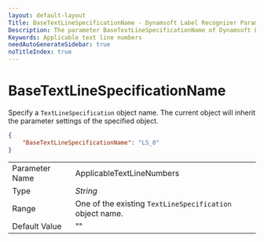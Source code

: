 ```yaml
---
layout: default-layout
Title: BaseTextLineSpecificationName - Dynamsoft Label Recognizer Parameters
Description: The parameter BaseTextLineSpecificationName of Dynamsoft Label Recognizer defines the name of base TextLineSpecification object.
Keywords: Applicable text line numbers
needAutoGenerateSidebar: true
noTitleIndex: true
---
```


# BaseTextLineSpecificationName

Specify a `TextLineSpecification` object name. The current object will inherit the parameter settings of the specified object.

```json
{
    "BaseTextLineSpecificationName": "LS_0"
}
```

|  |  |
| :------------------- | :------------------------ |
| Parameter Name | ApplicableTextLineNumbers|
| Type | *String* |
| Range | One of the existing `TextLineSpecification` object name. |
| Default Value | "" |
